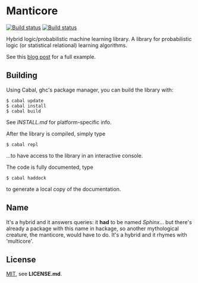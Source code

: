 # Manticore
[![Build status](https://travis-ci.org/PhDP/Manticore.svg?branch=master)](https://travis-ci.org/PhDP/Manticore)
[![Build status](https://ci.appveyor.com/api/projects/status/2g9tn9oprxm58gc6/branch/master?svg=true)](https://ci.appveyor.com/project/PhilippeDesjardinsProulx/manticore/branch/master)

Hybrid logic/probabilistic machine learning library.
A library for probabilistic logic (or statistical relational) learning
algorithms.

See this [blog post](http://phdp.github.io/posts/2015-07-13-srl-code.html) for a full example.

## Building

Using Cabal, ghc's package manager, you can build the library with:

    $ cabal update
    $ cabal install
    $ cabal build

See *INSTALL.md* for platform-specific info.

After the library is compiled, simply type

    $ cabal repl

...to have access to the library in an interactive console.

The code is fully documented, type 

    $ cabal haddock

to generate a local copy of the documentation.

## Name

It's a hybrid and it answers queries: it **had** to be named *Sphinx*... but
there's already a package with this name in hackage, so another mythological
creature, the manticore, would have to do. It's a hybrid and it rhymes with
'multicore'.

## License

[MIT](http://opensource.org/licenses/MIT), see **LICENSE.md**.
